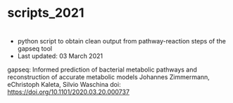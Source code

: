# scripts_2021


# 
- python script to obtain clean output from pathway-reaction steps of the gapseq tool
- Last updated: 03 March 2021

gapseq: Informed prediction of bacterial metabolic pathways and reconstruction of accurate metabolic models
Johannes Zimmermann,  eChristoph Kaleta,  Silvio Waschina
doi: https://doi.org/10.1101/2020.03.20.000737
